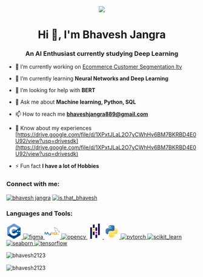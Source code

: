 <div align="center">
  <img height="150" src="https://media.giphy.com/media/v1.Y2lkPWVjZjA1ZTQ3dGQ3NXZjOGZqaWd4NHNndmNsdW5ya3kya2l0czN3djJxc3BlaWVtdiZlcD12MV9naWZzX3NlYXJjaCZjdD1n/JqmupuTVZYaQX5s094/giphy.gif"  />
</div>
<h1 align="center">Hi 👋, I'm Bhavesh Jangra</h1>
<h3 align="center">An AI Enthusiast currently studying Deep Learning</h3>

- 🔭 I’m currently working on [Ecommerce Customer Segmentation ltv](https://github.com/Bhavesh2123/Ecommerce-Customer-Segmentation-ltv)

- 🌱 I’m currently learning **Neural Networks and Deep Learning**

- 🤝 I’m looking for help with **BERT**

- 💬 Ask me about **Machine learning, Python, SQL**

- 📫 How to reach me **bhaveshjangra889@gmail.com**

- 📄 Know about my experiences [https://drive.google.com/file/d/1XPxtJLaL2O7yCWhHv6BM7BKRBD4E0U92/view?usp=drivesdk](https://drive.google.com/file/d/1XPxtJLaL2O7yCWhHv6BM7BKRBD4E0U92/view?usp=drivesdk)

- ⚡ Fun fact **I have a lot of Hobbies**

<h3 align="left">Connect with me:</h3>
<p align="left">
<a href="https://linkedin.com/in/bhavesh jangra" target="blank"><img align="center" src="https://raw.githubusercontent.com/rahuldkjain/github-profile-readme-generator/master/src/images/icons/Social/linked-in-alt.svg" alt="bhavesh jangra" height="30" width="40" /></a>
<a href="https://instagram.com/is.that_bhavesh" target="blank"><img align="center" src="https://raw.githubusercontent.com/rahuldkjain/github-profile-readme-generator/master/src/images/icons/Social/instagram.svg" alt="is.that_bhavesh" height="30" width="40" /></a>
</p>

<h3 align="left">Languages and Tools:</h3>
<p align="left"> <a href="https://www.w3schools.com/cpp/" target="_blank" rel="noreferrer"> <img src="https://raw.githubusercontent.com/devicons/devicon/master/icons/cplusplus/cplusplus-original.svg" alt="cplusplus" width="40" height="40"/> </a> <a href="https://www.figma.com/" target="_blank" rel="noreferrer"> <img src="https://www.vectorlogo.zone/logos/figma/figma-icon.svg" alt="figma" width="40" height="40"/> </a> <a href="https://www.mysql.com/" target="_blank" rel="noreferrer"> <img src="https://raw.githubusercontent.com/devicons/devicon/master/icons/mysql/mysql-original-wordmark.svg" alt="mysql" width="40" height="40"/> </a> <a href="https://opencv.org/" target="_blank" rel="noreferrer"> <img src="https://www.vectorlogo.zone/logos/opencv/opencv-icon.svg" alt="opencv" width="40" height="40"/> </a> <a href="https://pandas.pydata.org/" target="_blank" rel="noreferrer"> <img src="https://raw.githubusercontent.com/devicons/devicon/2ae2a900d2f041da66e950e4d48052658d850630/icons/pandas/pandas-original.svg" alt="pandas" width="40" height="40"/> </a> <a href="https://www.python.org" target="_blank" rel="noreferrer"> <img src="https://raw.githubusercontent.com/devicons/devicon/master/icons/python/python-original.svg" alt="python" width="40" height="40"/> </a> <a href="https://pytorch.org/" target="_blank" rel="noreferrer"> <img src="https://www.vectorlogo.zone/logos/pytorch/pytorch-icon.svg" alt="pytorch" width="40" height="40"/> </a> <a href="https://scikit-learn.org/" target="_blank" rel="noreferrer"> <img src="https://upload.wikimedia.org/wikipedia/commons/0/05/Scikit_learn_logo_small.svg" alt="scikit_learn" width="40" height="40"/> </a> <a href="https://seaborn.pydata.org/" target="_blank" rel="noreferrer"> <img src="https://seaborn.pydata.org/_images/logo-mark-lightbg.svg" alt="seaborn" width="40" height="40"/> </a> <a href="https://www.tensorflow.org" target="_blank" rel="noreferrer"> <img src="https://www.vectorlogo.zone/logos/tensorflow/tensorflow-icon.svg" alt="tensorflow" width="40" height="40"/> </a> </p>

<p><img align="center" src="https://github-readme-stats.vercel.app/api/top-langs?username=bhavesh2123&show_icons=true&locale=en&layout=compact" alt="bhavesh2123" /></p>

<p><img align="center" src="https://github-readme-streak-stats.herokuapp.com/?user=bhavesh2123&" alt="bhavesh2123" /></p>


